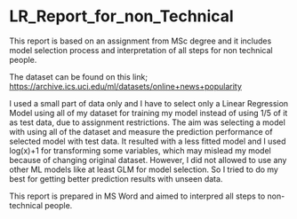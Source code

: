 # LR_Report_for_non_Technical
This report is based on an assignment from MSc degree and it includes model selection process and interpretation of all steps for non technical people. 

The dataset can be found on this link;
https://archive.ics.uci.edu/ml/datasets/online+news+popularity

I used a small part of data only and I have to select only a Linear Regression Model using all of my dataset for training my model instead of using 1/5 of it as test data, due to assignment restrictions. The aim was selecting a model with using all of the dataset and measure the prediction performance of selected model with test data. It resulted with a less fitted model and I used log(x)+1 for transforming some variables, which may mislead my model because of changing original dataset. However, I did not allowed to use any other ML models like at least GLM for model selection. So I tried to do my best for getting better prediction results with unseen data. 

This report is prepared in MS Word and aimed to interpred all steps to non-technical people. 
